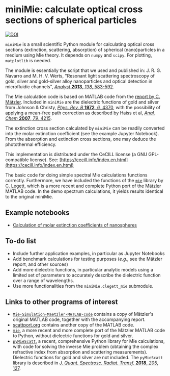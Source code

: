 # miniMie: calculate optical cross sections of spherical particles

[![DOI](https://zenodo.org/badge/DOI/10.5281/zenodo.7657794.svg)](https://doi.org/10.5281/zenodo.7657794)

`miniMie` is a small scientific Python module for calculating optical cross sections (extinction, scattering, absorption) of spherical (nano)particles in a medium using Mie theory. It depends on `numpy` and `scipy`. For plotting, `matplotlib` is needed. 

The module is essentially the script that we used and published in:
J. R. G. Navarro and M. H. V. Werts, "Resonant light scattering spectroscopy of gold, silver and gold-silver alloy nanoparticles and optical detection in microfluidic channels", [*Analyst* **2013**, *138*, 583-592](https://doi.org/10.1039/c2an36135c).

The Mie calculation code is based on MATLAB code from the [report by C. Mätzler](https://boris.unibe.ch/146551/1/201-1.pdf). Included in `miniMie` are the dielectric functions of gold and silver from Johnson & Christy, [*Phys. Rev. B* **1972**, *6*, 4370](https://doi.org/10.1103/PhysRevB.6.4370), with the possibility of applying a mean-free path correction as described by Haiss et al, [*Anal. Chem* **2007**, *79*, 4215](https://doi.org/10.1021/ac0702084).

The extinction cross section calculated by `miniMie` can be readily converted into the molar extinction coefficient (see the example Jupyter Notebook). From the absorption and extinction cross sections, one may deduce the photothermal efficiency.

This implementation is distributed under the CeCILL license (a GNU GPL-compatible license). See: [https://cecill.info/index.en.html](https://cecill.info/index.en.html)

The basic code for doing simple spectral Mie calculations functions correctly. Furthermore, we have included the functions of the [`mie`](https://github.com/clegett/mie) library by [C. Legett](https://github.com/clegett), which is a more recent and complete Python port of the Mätzler MATLAB code. In the demo spectrum calculations, it yields results identical to the original miniMie.


## Example notebooks

* [Calculation of molar extinction coefficients of nanospheres](https://github.com/mhvwerts/miniMie/blob/master/Example%20-%20Extinction%20coefficients%20of%20gold%20nanospheres.ipynb)


## To-do list

* Include further application examples, in particular as Jupyter Notebooks
* Add benchmark calculations for testing purposes (*e.g.*, see the Mätzler report, and other sources)
* Add more dielectric functions, in particular analytic models using a limited set of parameters to accurately describe the dielectric function over a range of wavelengths.
* Use more functionalities from the `miniMie.clegett_mie` submodule.


## Links to other programs of interest

* [`Mie-Simulation-Maetzler-MATLAB-code`](https://github.com/garatbeo/Mie-Simulation-Maetzler-MATLAB-code) contains a copy of Mätzler's original MATLAB code, together with the accompanying report.
* [scattport.org](https://scattport.org/index.php/programs-menu/mie-type-codes-menu/111-mie-matlab-maetzler) contains another copy of the MATLAB code.
* [`mie`](https://github.com/clegett/mie), a more recent and more complete port of the Mätzler MATLAB code to Python, without dielectric functions for gold and silver.
* [`pyMieScatt`](https://github.com/bsumlin/PyMieScatt), a recent, comprehensive Python library for Mie calculations, with code for solving the inverse Mie problem (obtaining the complex refractive index from absorption and scattering measurements). Dielectric functions for gold and silver are not included. The `pyMieScatt` library is described in [*J. Quant. Spectrosc. Radiat. Transf.* **2018**, *205*, 127](https://doi.org/10.1016/j.jqsrt.2017.10.012).
